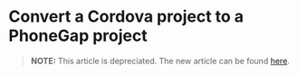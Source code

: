 <properties
   pageTitle="Convert a Cordova project to a PhoneGap project | Cordova"
   description="description"
   services="na"
   documentationCenter=""
   authors="kirupa"
   tags=""/>
<tags
   ms.service="na"
   ms.devlang="javascript"
   ms.topic="article"
   ms.tgt_pltfrm="mobile-multiple"
   ms.workload="na"
   ms.date="09/11/2015"
   ms.author="kirupa"/>

# Convert a Cordova project to a PhoneGap project

> **NOTE:** This article is depreciated. The new article can be found [here](/articles/develop-apps/convert_cordova_phonegap.md).
